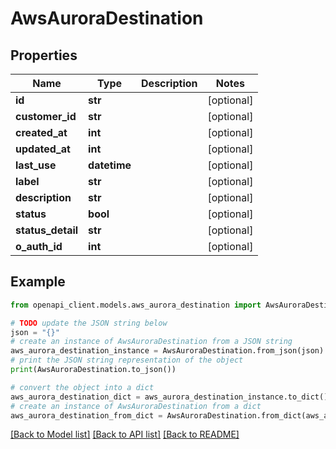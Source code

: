 # AwsAuroraDestination


## Properties

Name | Type | Description | Notes
------------ | ------------- | ------------- | -------------
**id** | **str** |  | [optional] 
**customer_id** | **str** |  | [optional] 
**created_at** | **int** |  | [optional] 
**updated_at** | **int** |  | [optional] 
**last_use** | **datetime** |  | [optional] 
**label** | **str** |  | [optional] 
**description** | **str** |  | [optional] 
**status** | **bool** |  | [optional] 
**status_detail** | **str** |  | [optional] 
**o_auth_id** | **int** |  | [optional] 

## Example

```python
from openapi_client.models.aws_aurora_destination import AwsAuroraDestination

# TODO update the JSON string below
json = "{}"
# create an instance of AwsAuroraDestination from a JSON string
aws_aurora_destination_instance = AwsAuroraDestination.from_json(json)
# print the JSON string representation of the object
print(AwsAuroraDestination.to_json())

# convert the object into a dict
aws_aurora_destination_dict = aws_aurora_destination_instance.to_dict()
# create an instance of AwsAuroraDestination from a dict
aws_aurora_destination_from_dict = AwsAuroraDestination.from_dict(aws_aurora_destination_dict)
```
[[Back to Model list]](../README.md#documentation-for-models) [[Back to API list]](../README.md#documentation-for-api-endpoints) [[Back to README]](../README.md)



